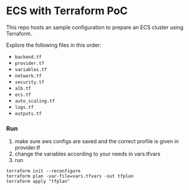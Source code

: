 # ECS with Terraform PoC

This repo hosts an sample configuration to prepare an ECS cluster using Terraform.

Explore the following files in this order:
- `backend.tf`
- `provider.tf`
- `variables.tf`
- `network.tf`
- `security.tf`
- `alb.tf`
- `ecs.tf`
- `auto_scaling.tf`
- `logs.tf`
- `outputs.tf`

### Run

1. make sure aws configs are saved and the correct profile is given in provider.tf
1. change the variables according to your needs in vars.tfvars
1. run 
```shell
terraform init --reconfigure
terraform plan -var-file=vars.tfvars -out tfplan
terraform apply "tfplan"
```
